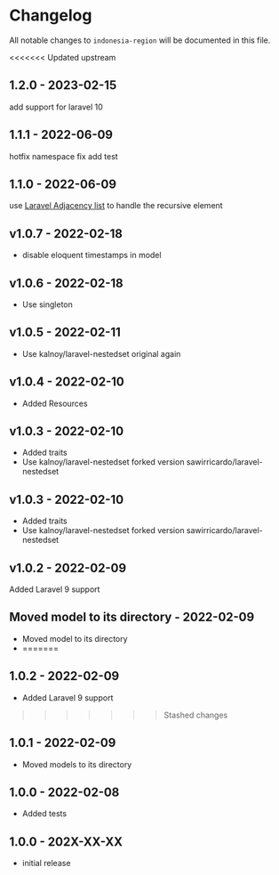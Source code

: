 # Changelog

All notable changes to `indonesia-region` will be documented in this file.

<<<<<<< Updated upstream

## 1.2.0 - 2023-02-15

add support for laravel 10

## 1.1.1 - 2022-06-09

hotfix namespace fix
add test

## 1.1.0 - 2022-06-09

use [Laravel Adjacency list](https://github.com/staudenmeir/laravel-adjacency-list) to handle the recursive element

## v1.0.7 - 2022-02-18

- disable eloquent timestamps in model

## v1.0.6 - 2022-02-18

- Use singleton

## v1.0.5 - 2022-02-11

- Use kalnoy/laravel-nestedset original again

## v1.0.4 - 2022-02-10

- Added Resources

## v1.0.3 - 2022-02-10

- Added traits
- Use kalnoy/laravel-nestedset forked version sawirricardo/laravel-nestedset

## v1.0.3 - 2022-02-10

- Added traits
- Use kalnoy/laravel-nestedset forked version sawirricardo/laravel-nestedset

## v1.0.2 - 2022-02-09

Added Laravel 9 support

## Moved model to its directory - 2022-02-09

- Moved model to its directory
- =======

## 1.0.2 - 2022-02-09

- Added Laravel 9 support

> > > > > > > Stashed changes

## 1.0.1 - 2022-02-09

- Moved models to its directory

## 1.0.0 - 2022-02-08

- Added tests

## 1.0.0 - 202X-XX-XX

- initial release

